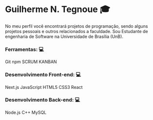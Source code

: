 # Guilherme N. Tegnoue :mortar_board:

No meu perfil você encontrará projetos de programação, sendo alguns projetos pessoais e outros relacionados a faculdade. Sou Estudante de engenharia de Software na Universidade de Brasília (UnB).

### Ferramentas: :computer:
Git
npm
SCRUM
KANBAN


### Desenvolvimento Front-end: :computer:

Next.js
JavaScript
HTML5
CSS3
React

### Desenvolvimento Back-end: :computer:
Node.js
C++
MySQL
